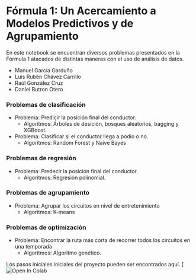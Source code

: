 # Fórmula 1: Un Acercamiento a Modelos Predictivos y de Agrupamiento

En este notebook se encuentran diversos problemas presentados en la Fórmula 1 atacados de distintas maneras con el uso de análisis de datos.

 - Manuel García Garduño
  - Luis Rubén Chávez Carrillo
  - Raúl González Cruz
  - Daniel Butron Otero

### Problemas de clasificación
- Problema: Predicir la posición final del conductor.
    - Algoritmos: Árboles de desición, bosques aleatorios, bagging y XGBoost.
- Problema: Clasificar si el conductor llega a podio o no. 
    - Algoritmos: Random Forest y Naive Bayes

### Problemas de regresión
- Problema: Predecir la posición final del conductor.
    - Algoritmos: Regresión polinomial.

### Problemas de agrupamiento
- Problema: Agrupar los circuitos en nivel de entretenimiento
    - Algoritmos: K-means

### Problemas de optimización
- Problema: Encontrar la ruta más corta de recorrer todos los circuitos en una temporada
    - Algoritmos: Algoritmo genético.

Los pasos iniciales iniciales del proyecto pueden ser encontrados aquí. [![Open In Colab](https://colab.research.google.com/drive/1C-GyE6EQvhByOD8Axa2ofHypsN1Hrhz4?usp=sharing)
